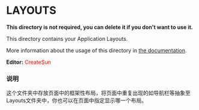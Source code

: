 # LAYOUTS

**This directory is not required, you can delete it if you don't want to use it.**

This directory contains your Application Layouts.

More information about the usage of this directory in [the documentation](https://nuxtjs.org/guide/views#layouts).

**Editor:**
<span style="color: red"> CreateSun</span>

### 说明
这个文件夹中存放页面中的框架性布局，将页面中重复出现的如导航栏等抽象至Layouts文件夹中，你也可以在页面中指定显示哪一个布局。
